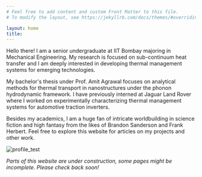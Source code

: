 ```yaml
---
# Feel free to add content and custom Front Matter to this file.
# To modify the layout, see https://jekyllrb.com/docs/themes/#overriding-theme-defaults

layout: home
title:
---
```


Hello there!
I am a senior undergraduate at IIT Bombay majoring in Mechanical Engineering. My research is focused on sub-continuum heat transfer and I am deeply interested in developing thermal management systems for emerging technologies.

My bachelor's thesis under Prof. Amit Agrawal focuses on analytical methods for thermal transport in nanostructures under the phonon hydrodynamic framework. I have previously interned at Jaguar Land Rover where I worked on experimentally characterizing thermal management systems for automotive traction inverters.

Besides my academics, I am a huge fan of intricate worldbuilding in science fiction and high fantasy from the likes of Brandon Sanderson and Frank Herbert. 
Feel free to explore this website for articles on my projects and other work.

![profile_test](/assets/pfp.jpeg)

_Parts of this website are under construction, some pages might be incomplete. Please check back soon!_

